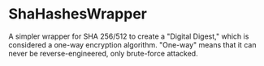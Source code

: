 # ShaHashesWrapper
A simpler wrapper for SHA 256/512 to  create a "Digital Digest," which is considered a one-way encryption algorithm. "One-way" means that it can never be reverse-engineered, only brute-force attacked.
